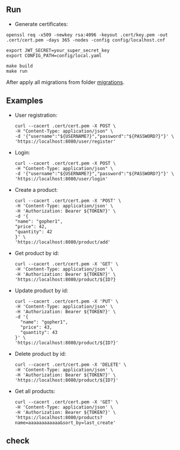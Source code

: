 ## Run

* Generate certificates:

```shell
openssl req -x509 -newkey rsa:4096 -keyout .cert/key.pem -out .cert/cert.pem -days 365 -nodes -config config/localhost.cnf
```


```shell
export JWT_SECRET=your_super_secret_key
export CONFIG_PATH=config/local.yaml

make build
make run
```

After apply all migrations from folder [migrations](migrations/).

## Examples

* User registration:
    ```shell
    curl --cacert .cert/cert.pem -X POST \
    -H "Content-Type: application/json" \
    -d '{"username":"${USERNAME?}","password":"${PASSWORD?}"}' \
    'https://localhost:8080/user/register'
    ```

* Login:
    ```shell
    curl --cacert .cert/cert.pem -X POST \
    -H "Content-Type: application/json" \
    -d '{"username":"${USERNAME?}","password":"${PASSWORD?}"}' \
    'https://localhost:8080/user/login'
    ```

* Create a product:
    ```shell
    curl --cacert .cert/cert.pem -X 'POST' \
    -H 'Content-Type: application/json' \
    -H 'Authorization: Bearer ${TOKEN?}' \
    -d '{
    "name": "gopher1",
    "price": 42,
    "quantity": 42
    }' \
    'https://localhost:8080/product/add'
    ```

* Get product by id:
    ```shell
    curl --cacert .cert/cert.pem -X 'GET' \
    -H 'Content-Type: application/json' \
    -H 'Authorization: Bearer ${TOKEN?}' \
    'https://localhost:8080/product/${ID?}
    ```

* Update product by id:
    ```shell
    curl --cacert .cert/cert.pem -X 'PUT' \
    -H 'Content-Type: application/json' \
    -H 'Authorization: Bearer ${TOKEN?}' \
    -d '{
      "name": "gopher1",
      "price": 43,
      "quantity": 43
    }' \
    'https://localhost:8080/product/${ID?}'
    ```
  
* Delete product by id:
    ```shell
    curl --cacert .cert/cert.pem -X 'DELETE' \
    -H 'Content-Type: application/json' \
    -H 'Authorization: Bearer ${TOKEN?}' \
    'https://localhost:8080/product/${ID?}'
    ```
  
* Get all products:
    ```shell
    curl --cacert .cert/cert.pem -X 'GET' \
    -H 'Content-Type: application/json' \
    -H 'Authorization: Bearer ${TOKEN?}' \
    'https://localhost:8080/products?name=aaaaaaaaaaaa&sort_by=last_create'
    ```
  


## check